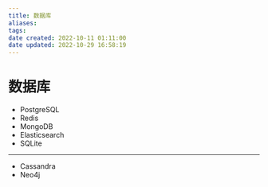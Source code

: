 ```yaml
---
title: 数据库
aliases: 
tags: 
date created: 2022-10-11 01:11:00
date updated: 2022-10-29 16:58:19
---
```


# 数据库

- PostgreSQL
- Redis
- MongoDB
- Elasticsearch
- SQLite
---
- Cassandra
- Neo4j
